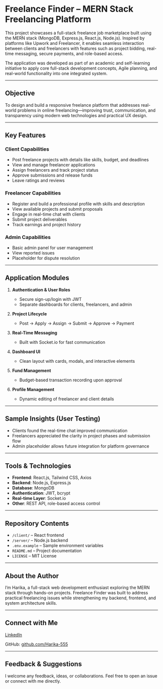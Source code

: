 # Freelance Finder – MERN Stack Freelancing Platform

This project showcases a full-stack freelance job marketplace built using the MERN stack (MongoDB, Express.js, React.js, Node.js). Inspired by platforms like Upwork and Freelancer, it enables seamless interaction between clients and freelancers with features such as project bidding, real-time messaging, secure payments, and role-based access.

The application was developed as part of an academic and self-learning initiative to apply core full-stack development concepts, Agile planning, and real-world functionality into one integrated system.

---

## Objective

To design and build a responsive freelance platform that addresses real-world problems in online freelancing—improving trust, communication, and transparency using modern web technologies and practical UX design.

---

## Key Features

### Client Capabilities
- Post freelance projects with details like skills, budget, and deadlines
- View and manage freelancer applications
- Assign freelancers and track project status
- Approve submissions and release funds
- Leave ratings and reviews

### Freelancer Capabilities
- Register and build a professional profile with skills and description
- View available projects and submit proposals
- Engage in real-time chat with clients
- Submit project deliverables
- Track earnings and project history

### Admin Capabilities
- Basic admin panel for user management
- View reported issues
- Placeholder for dispute resolution

---

## Application Modules

1. **Authentication & User Roles**
   - Secure sign-up/login with JWT
   - Separate dashboards for clients, freelancers, and admin

2. **Project Lifecycle**
   - Post → Apply → Assign → Submit → Approve → Payment

3. **Real-Time Messaging**
   - Built with Socket.io for fast communication

4. **Dashboard UI**
   - Clean layout with cards, modals, and interactive elements

5. **Fund Management**
   - Budget-based transaction recording upon approval

6. **Profile Management**
   - Dynamic editing of freelancer and client details

---

## Sample Insights (User Testing)

- Clients found the real-time chat improved communication
- Freelancers appreciated the clarity in project phases and submission flow
- Admin placeholder allows future integration for platform governance

---

## Tools & Technologies

- **Frontend**: React.js, Tailwind CSS, Axios
- **Backend**: Node.js, Express.js
- **Database**: MongoDB
- **Authentication**: JWT, bcrypt
- **Real-time Layer**: Socket.io
- **Other**: REST API, role-based access control

---

## Repository Contents

- `/client/` – React frontend
- `/server/` – Node.js backend
- `.env.example` – Sample environment variables
- `README.md` – Project documentation
- `LICENSE` – MIT License

---

## About the Author

I’m Harika, a full-stack web development enthusiast exploring the MERN stack through hands-on projects. Freelance Finder was built to address practical freelancing issues while strengthening my backend, frontend, and system architecture skills.

---

## Connect with Me

[LinkedIn](https://www.linkedin.com/in/harika-pillikandla-8504b4306)
 
GitHub: [github.com/Harika-555](https://github.com/Harika-555)

---

## Feedback & Suggestions

I welcome any feedback, ideas, or collaborations. Feel free to open an issue or connect with me directly.

